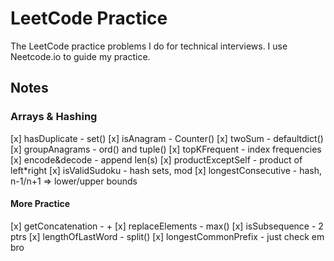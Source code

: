 # LeetCode Practice
The LeetCode practice problems I do for technical interviews. I use Neetcode.io to guide my practice.

## Notes
### Arrays & Hashing
[x] hasDuplicate - set()
[x] isAnagram - Counter()
[x] twoSum - defaultdict()
[x] groupAnagrams - ord() and tuple()
[x] topKFrequent - index frequencies
[x] encode&decode - append len(s)
[x] productExceptSelf - product of left*right
[x] isValidSudoku - hash sets, mod
[x] longestConsecutive - hash, n-1/n+1 => lower/upper bounds

#### More Practice
[x] getConcatenation - +
[x] replaceElements - max()
[x] isSubsequence - 2 ptrs
[x] lengthOfLastWord - split()
[x] longestCommonPrefix - just check em bro
